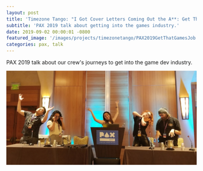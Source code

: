 ```yaml
---
layout: post
title: 'Timezone Tango: "I Got Cover Letters Coming Out the A**: Get That Games Job!"'
subtitle: 'PAX 2019 talk about getting into the games industry.'
date: 2019-09-02 00:00:01 -0800
featured_image: '/images/projects/timezonetango/PAX2019GetThatGamesJob.jpg'
categories: pax, talk
---
```


PAX 2019 talk about our crew's journeys to get into the game dev industry.

![](/images/projects/timezonetango/PAX2019GetThatGamesJob.jpg)

